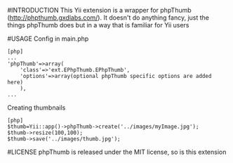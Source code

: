 #INTRODUCTION
This Yii extension is a wrapper for phpThumb (http://phpthumb.gxdlabs.com/). It doesn't do anything
fancy, just the things phpThumb does but in a way that is familiar for Yii users

#USAGE
Config in main.php
~~~
[php]
...
'phpThumb'=>array(
	'class'=>'ext.EPhpThumb.EPhpThumb',
	'options'=>array(optional phpThumb specific options are added here)
	),
...
~~~
Creating thumbnails
~~~
[php]
$thumb=Yii::app()->phpThumb->create('../images/myImage.jpg');
$thumb->resize(100,100);
$thumb->save('../images/thumb.jpg');
~~~

#LICENSE
phpThumb is released under the MIT license, so is this extension